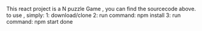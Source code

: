 This react project is a N puzzle Game , you can find the sourcecode above.
to use , simply:
1: download/clone
2: run command: npm install
3: run command: npm start
done